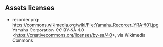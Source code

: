 ## Assets licenses
- recorder.png: https://commons.wikimedia.org/wiki/File:Yamaha_Recorder_YRA-901.jpg Yamaha Corporation, CC BY-SA 4.0 &lt;https://creativecommons.org/licenses/by-sa/4.0&gt;, via Wikimedia Commons

